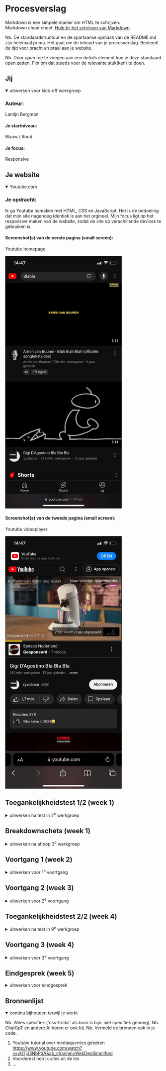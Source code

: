 # Procesverslag
Markdown is een simpele manier om HTML te schrijven.  
Markdown cheat cheet: [Hulp bij het schrijven van Markdown](https://github.com/adam-p/markdown-here/wiki/Markdown-Cheatsheet).

Nb. De standaardstructuur en de spartaanse opmaak van de README.md zijn helemaal prima. Het gaat om de inhoud van je procesverslag. Besteedt de tijd voor pracht en praal aan je website.

Nb. Door *open* toe te voegen aan een *details* element kun je deze standaard open zetten. Fijn om dat steeds voor de relevante stuk(ken) te doen.





## Jij

<details open>
  <summary>uitwerken voor kick-off werkgroep</summary>

  ### Auteur:
  Lantijn Bergman

  #### Je startniveau:
  Blauw / Rood

  #### Je focus:
  Responsive
 
</details>





## Je website

<details open>
  <summary>Youtube.com</summary>

  ### Je opdracht:
  Ik ga Youtube namaken met HTML, CSS en JavaScript. Het is de bedoeling dat mijn site nagenoeg identiek is aan het orgineel. Mijn focus ligt op het responsive maken van de website, zodat de site op verschillende devices te gebruiken is. 

  #### Screenshot(s) van de eerste pagina (small screen): 
  Youtube homepage
  
  <img src="readme-images/youtube_front_mobiel.jpg" width="375px" alt="omschrijving van de pagina">

  #### Screenshot(s) van de tweede pagina (small screen):
  Youtube videoplayer
  
  <img src="readme-images/youtube_video_mobiel.jpg" width="375px" alt="omschrijving van de pagina">
 
</details>



## Toegankelijkheidstest 1/2 (week 1)

<details>
  <summary>uitwerken na test in 2<sup>e</sup> werkgroep</summary>

  ### Bevindingen
Youtube is erg toegankelijk voor gebruikers met een handicap. Ik heb niet heel veel ervaring met een screenreader maar naar mijn mening is youtube er prima mee te gebruiken. Er zijn nog een paar HTML elementen die verbeterd kunnen worden zoals lists gebruiken voor een aantal elementen en headings geven. Ik heb foto's van mijn toegankelijksheidstestformulier bij Toegankelijkheidstest 2/2 (week 4) geplaatst.
</details>



## Breakdownschets (week 1)

<details>
  <summary>uitwerken na afloop 3<sup>e</sup> werkgroep</summary>

  ### de hele pagina: 
  <img src="readme-images/HTML_ontleding.png" width="375px" alt="breakdown van de hele pagina">

  ### dynamisch deel (bijv menu): 
  <img src="readme-images/dummy-plaatje.jpg" width="375px" alt="breakdown van een dynamisch deel">

  ### wellicht nog een dynamisch deel (bijv filter): 
  <img src="readme-images/dummy-plaatje.jpg" width="375px" alt="breakdown van nog een dynamisch deel">

</details>





## Voortgang 1 (week 2)

<details>
  <summary>uitwerken voor 1<sup>e</sup> voortgang</summary>

  ### Stand van zaken
 Het lukte me goed om de basis HTML te verwerken en heb al en goed idee over hoe ik het wil gaan stylen met CSS. Ik weet alleen nog niet precies hoe ik een grid gebruik om mijn video's te laten zien. Ook heb ik geen idee over hoe ik de header mooi ga krijgen. Ik heb ook alle icoontjes in illustrator gemaakt.

  ### Verslag van meeting
  hier na afloop snel de uitkomsten van de meeting vastleggen

  - Ik ga de grid opdracht maken daarmee kan ik leren hoe ik mijn videomain kan maken
  - Gebruik SVG inplaats van PNG voor de iconen
  - Gebruik een aside en een form voor de header inplaats van een div
  - Maak veel meer gebruik van li voor dingen die eigenlijk in een lijst staan

    Hier kan je zien hoe ik gebruik maak van containers en display:flex om mijn pagina te stijlen. Om dingen naast elkaar te zetten staat de flex-direction op row en om dingen onder elkaar te zetten gebruik flex-direction: column

    
<img src="readme-imagesFlex_ontleding.png" width="375px" alt="ontleding van hoe ik flexboxes gebruik">


</details>





## Voortgang 2 (week 3)

<details>
  <summary>uitwerken voor 2<sup>e</sup> voortgang</summary>

  ### Stand van zaken
 Het gaat goed met de website. De HTML is voor het grootste deel af en ik ben lekker bezig met de CSS. Dingen als grid en flexbox heb ik begrepen om daarmee de website vorm te geven. Sommige dingen lukken nog niet maar daar maak ik een lijstje met vragen voor in de les.


  ### Verslag van meeting
  hier na afloop snel de uitkomsten van de meeting vastleggen

  - Het is gelukt om de nav in de main te zetten en in dezelfde grid als de video's zo neemt het altijd dezelfde ruimte in en blijft het responsive als je de site kleiner maakt.
  - Header moet op position: fixed om bovenaan te blijven tijdens het scrollen
  - Overflow-X gebruiken om categoriën horizontaal te laten scrollen
  - Ik moet mediaquery gebruiken voor mobiel formaat
  - Custom properties gebruiken voor de kleuren 


    Hier kan je zien hoe ik gebruik heb gemaakt van een grid om de homepage te stijlen

    
    <img src="readme-images/videomain_grid.png" width="375px" alt="foto van grid">

    

    Dit is hoe de header eruit ziet en ik hier gebruik gemaakt van een aside, form en een ul

    
    <img src="readme-images/youtube_banner.png" width="675px" alt="foto van header">

</details>





## Toegankelijkheidstest 2/2 (week 4)

<details>
  <summary>uitwerken na test in 9<sup>e</sup> werkgroep</summary>

Toegankelijkheidstest pagina 1
  
  <img src="readme-images/Toegankelijkheidstest_1.jpg" width="375px" alt="Toegankelijkheidstest pagina 1">

  Toegankelijkheidstest pagina 2

  <img src="readme-images/Toegankelijkheidstest_2.jpg" width="375px" alt="Toegankelijkheidstest pagina 2">

  Toegankelijkheidstest pagina 3

  <img src="readme-images/Toegankelijkheidstest_3.jpg" width="375px" alt="Toegankelijkheidstest pagina 3">

  Toegankelijkheidstest pagina 4

  <img src="readme-images/Toegankelijkheidstest_4.jpg" width="375px" alt="Toegankelijkheidstest pagina 4">

  Toegankelijkheidstest pagina 5

  <img src="readme-images/Toegankelijkheidstest_5.jpg" width="375px" alt="Toegankelijkheidstest pagina 5">

  ### Bevindingen
  Aangezien Youtube al toegankelijk is heb ik niet perse verbeteringen hieraan gebrachtop aan de toegankelijkheid, de code kon wel semantischer geschreven worden dus dat heb ik gedaan. Mijn HTML is semantisch en ik heb headings gebruikt waar dat nodig is. Ik op de homepage ook een h1 gebruikt maar onzichtbaar gemaakt, zodat het voor een screenreader wel werkt maar niet afleid voor gebruikers die wel kunnen zien. Ik heb doormiddel van de juiste attributen de toegankelijkheid verbeterd. Ik heb gebruik gemaakt van section, article, headings, form, aside, a en ul's om het zo semantisch mogelijk te houden en heb alleen voor de vormgeving af en toe een div gebruikt, ik heb ook zo min mogelijk class gebruikt.

</details>





## Voortgang 3 (week 4)

<details>
  <summary>uitwerken voor 3<sup>e</sup> voortgang</summary>

  ### Stand van zaken
  De website oogt indentiek aan de orginele Youtube, dus dat gaat erg goed. Ik heb nog een paar dingen die ik moet fixen, zoals een werkend hamburger menu, hoe ik de nav onderaan krijg met mediaquerry en wat responsive dingetjes zoals dat de iconen en de video goed meeschalen.

  ### Verslag van meeting
  hier na afloop snel de uitkomsten van de meeting vastleggen

  - nav flex-direction row geven, position fixed en bottom 0, bij een bepaalde max-width. Zo gaat de nav onderaan staan op mobiel formaat
  - Hamburger menu werkt met JavaScript, ik zet het menu normaal op display none en met JavaScript als je erop klikt veranderd het naar display block
  - Geef de video width 100% met een mediaquerry 
  - Gebruik justify-content: space around om bepaalde elementen netjes te centreren en goed responsive te maken, zoals de nav en de header.
  - Met mediaquerry kan je veel dingen doen, ik heb bijvoorbeeld een mobiel formaat gemaakt door alle mobiele elementen op display: none te zetten en vanaf een bepaalde width zet ik ze op display block en dan zet ik de desktop elementen op display none
  - 

</details>





## Eindgesprek (week 5)

<details>
  <summary>uitwerken voor eindgesprek</summary>

  ### Je uitkomst - karakteristiek screenshots:
  Homepage desktop formaat
  
  <img src="readme-images/Youtube_front_desktop_def.png" width="375px" alt="Homepage desktopformaat">
  
  Videoplayer desktop formaat
  
  <img src="readme-images/Youtube_player_dekstop_def.png" width="375px" alt="Videoplayer desktopformaat">

  Homepage mobiel formaat
  
  <img src="readme-images/Youtube_front_mobiel_def.png" width="375px" alt="Homepage mobiel formaat">  
  
  Videoplayer mobiel formaat
  
  <img src="readme-images/Youtube_video_mobiel_def.png" width="375px" alt="Videoplayer mobiel formaat">


  ### Dit ging goed/Heb ik geleerd: 
  Korte omschrijving met plaatjes

  <img src="readme-images/dummy-plaatje.jpg" width="375px" alt="top">


  ### Dit was lastig/Is niet gelukt:
  Korte omschrijving met plaatjes

  <img src="readme-images/dummy-plaatje.jpg" width="375px" alt="bummer">
</details>





## Bronnenlijst

<details open>
  <summary>continu bijhouden terwijl je werkt</summary>

  Nb. Wees specifiek ('css-tricks' als bron is bijv. niet specifiek genoeg). 
  Nb. ChatGpT en andere AI horen er ook bij.
  Nb. Vermeld de bronnen ook in je code.

  1. Youtube tutorial over mediaquerries gekeken https://www.youtube.com/watch?v=yU7jJ3NbPdA&ab_channel=WebDevSimplified
  2. Voorderest heb ik alles uit de les
  3. ...

</details>

